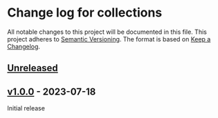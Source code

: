 # Change log for collections
All notable changes to this project will be documented in this file.
This project adheres to [Semantic Versioning].
The format is based on [Keep a Changelog].
	
## [Unreleased]

## [v1.0.0] - 2023-07-18
Initial release

[Semantic Versioning]: http://semver.org
[Keep a Changelog]: http://keepachangelog.com
[Unreleased]: https://github.com/philhanna/collections/compare/v1.0.0..HEAD
[v1.0.0]: https://github.com/philhanna/collections/compare/2fb7083..1.0.0
